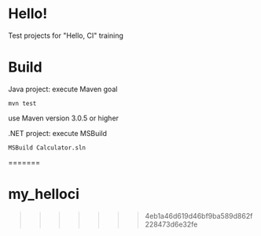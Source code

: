 Hello!
=======

Test projects for "Hello, CI" training

Build
=======
Java project: execute Maven goal
```
mvn test
```
use Maven version 3.0.5 or higher

.NET project: execute MSBuild
```
MSBuild Calculator.sln
```
=======
# my_helloci
>>>>>>> 4eb1a46d619d46bf9ba589d862f228473d6e32fe
